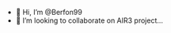 - 👋 Hi, I’m @Berfon99
- 💞️ I’m looking to collaborate on AIR3 project...

<!---
Berfon99/Berfon99 is a ✨ special ✨ repository because its `README.md` (this file) appears on your GitHub profile.
You can click the Preview link to take a look at your changes.
--->
